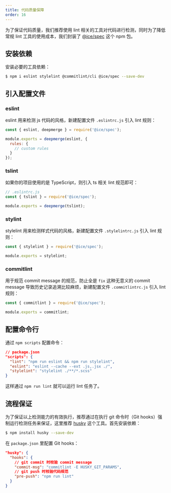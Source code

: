 ```yaml
---
title: 代码质量保障
order: 16
---
```


为了保证代码质量，我们推荐使用 lint 相关的工具对代码进行检测，同时为了降低常规 lint 工具的使用成本，我们封装了 [@ice/spec](https://github.com/ice-lab/spec) 这个 npm 包。

## 安装依赖

安装必要的工具依赖：

```bash
$ npm i eslint stylelint @commitlint/cli @ice/spec --save-dev
```

## 引入配置文件

### eslint

eslint 用来检测 js 代码的风格，新建配置文件 `.eslintrc.js` 引入 lint 规则：

```js
const { eslint, deepmerge } = require('@ice/spec');

module.exports = deepmerge(eslint, {
  rules: {
    // custom rules
  }
});
```

### tslint

如果你的项目使用的是 TypeScript，则引入 ts 相关 lint 规范即可：

```js
// .eslintrc.js
const { tslint } = require('@ice/spec');

module.exports = deepmerge(tslint);
```

### stylint

stylelint 用来检测样式代码的风格，新建配置文件 `.stylelintrc.js` 引入 lint 规则：

```js
const { stylelint } = require('@ice/spec');

module.exports = stylelint;
```

### commitlint

用于规范 commit message 的规范，防止全是 `fix` 这种无意义的 commit message 导致历史记录追溯比较麻烦，新建配置文件 `.commitlintrc.js` 引入 lint 规则：

```js
const { commitlint } = require('@ice/spec');

module.exports = commitlint;
```

## 配置命令行

通过 `npm scripts` 配置命令：

```json
// package.json
"scripts": {
  "lint": "npm run eslint && npm run stylelint",
  "eslint": "eslint --cache --ext .js,.jsx ./",
  "stylelint": "stylelint ./**/*.scss"
}
```

这样通过 `npm run lint` 就可以运行 lint 任务了。

## 流程保证

为了保证以上检测能力的有效执行，推荐通过在执行 git 命令时（Git hooks）强制运行检测任务来保证，这里推荐 [husky](https://github.com/typicode/husky) 这个工具。首先安装依赖：

```bash
$ npm install husky --save-dev
```

在 `package.json` 里配置 Git hooks：

```json
"husky": {
  "hooks": {
    // git commit 时校验 commit message
    "commit-msg": "commitlint -E HUSKY_GIT_PARAMS",
    // git push 时校验代码规范
    "pre-push": "npm run lint"
  }
}
```
